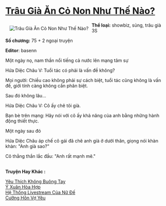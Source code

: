 <a href="https://utruyen.com/truyen/trau-gia-an-co-non-nhu-the-nao/19327/" title="Trâu Già Ăn Cỏ Non Như Thế Nào?"><h1>Trâu Già Ăn Cỏ Non Như Thế Nào?</h1></a><div style="display:table"><img align="right" style="float: left; padding: 10px;" src="https://utruyen.com/images/story/200x260/trau-gia-an-co-non-nhu-the-nao.jpg" alt="Trâu Già Ăn Cỏ Non Như Thế Nào?"><b>Thể loại:</b> showbiz, sủng, trâu già 3S<p></p><b>Số chương:</b> 75 + 2 ngoại truyện<p></p><b>Editor</b>: basenn<p></p>Một ngày nọ, nam thần nổi tiếng cả nước lên mạng tâm sự<p></p>Hứa Diệc Châu V: Tuổi tác có phải là vấn đề không?<p></p>Mọi người: Chiều cao không phải sự cách biệt, tuổi tác cũng không là vấn đề, giới tính càng không cần phân biệt.<p></p>Sau đó không lâu...<p></p>Hứa Diệc Châu V: Cô ấy chê tôi già.<p></p>Bạn bè trên mạng: Hãy nói với cô ấy khả năng của anh bằng những hành động thiết thực.<p></p>Một ngày sau đó<p></p>Hứa Diệc Châu áp chế cô gái đã chê anh già ở dưới thân, giọng nói khàn khàn: "Anh già sao?"<p></p>Cô thẳng thắn lắc đầu: "Anh rất mạnh mẽ."</div><p><br><b>Truyện Hay Khác :</b></p><a href="https://utruyen.com/truyen/yeu-thich-khong-buong-tay/19280/" alt="Yêu Thích Không Buông Tay">Yêu Thích Không Buông Tay</a><br/><a href="https://github.com/quanluxury/ngontinhhot/tree/master/truyenhay/17252/" alt="Ý Xuân Hòa Hợp">Ý Xuân Hòa Hợp</a><br/><a href="https://github.com/quanluxury/ngontinhhot/tree/master/truyenhay/16902/" alt="Hệ Thống Livestream Của Nữ Đế">Hệ Thống Livestream Của Nữ Đế</a><br/><a href="https://github.com/quanluxury/ngontinhhot/tree/master/truyenhay/19174/" alt="Cưỡng Hôn Vợ Yêu">Cưỡng Hôn Vợ Yêu</a><br/>